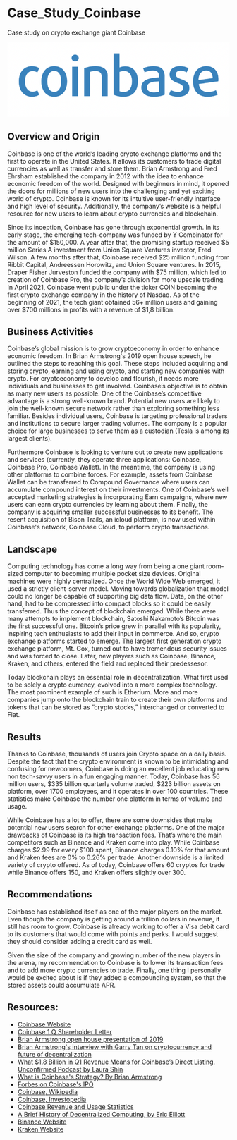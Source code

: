 # Case_Study_Coinbase
Case study on crypto exchange giant Coinbase

![](Images/logo.png)

## Overview and Origin

Coinbase is one of the world’s leading crypto exchange platforms and the first to operate in the United States. It allows its customers to trade digital currencies as well as transfer and store them. Brian Armstrong and Fred Ehrsham established the company in 2012 with the idea to enhance economic freedom of the world. Designed with beginners in mind, it opened the doors for millions of new users into the challenging and yet exciting world of crypto. Coinbase is known for its intuitive user-friendly interface and high level of security. Additionally, the company’s website is a helpful resource for new users to learn about crypto currencies and blockchain. 
 
Since its inception, Coinbase has gone through exponential growth. In its early stage, the emerging tech-company was funded by Y Combinator for the amount of $150,000. A year after that, the promising startup received $5 million Series A investment from Union Square Ventures investor, Fred Wilson. A few months after that, Coinbase received $25 million funding from Ribbit Capital, Andreessen Horowitz, and Union Square ventures. In 2015, Draper Fisher Jurveston funded the company with $75 million, which led to creation of Coinbase Pro, the company’s division for more upscale trading. In April 2021, Coinbase went public under the ticker COIN becoming the first crypto exchange company in the history of Nasdaq. As of the beginning of 2021, the tech giant obtained 56+ million users and gaining over $700 millions in profits with a revenue of $1,8 billion.  

## Business Activities

Coinbase’s global mission is to grow cryptoeconomy in order to enhance economic freedom. In Brian Armstrong's 2019 open house speech, he outlined the steps to reaching this goal. These steps included acquiring and storing crypto, earning and using crypto, and starting new companies with crypto.
For cryptoeconomy to develop and flourish, it needs more individuals and businesses to get involved. Coinbase’s objective is to obtain as many new users as possible. One of the Coinbase’s competitive advantage is a strong well-known brand. Potential new users are likely to join the well-known secure network rather than exploring something less familiar. Besides individual users, Coinbase is targeting professional traders and institutions to secure larger trading volumes. The company is a popular choice for large businesses to serve them as a custodian (Tesla is among its largest clients).

Furthermore Coinbase is looking to venture out to create new applications and services (currently, they operate three applications: Coinbase, Coinbase Pro, Coinbase Wallet). In the meantime, the company is using other platforms to combine forces. For example, assets from Coinbase Wallet can be transferred to Compound Governance where users can accumulate compound interest on their investments. One of Coinbase’s well accepted marketing strategies is incorporating Earn campaigns, where new users can earn crypto currencies by learning about them. Finally, the company is acquiring smaller successful businesses to its benefit. The resent acquisition of Bison Trails, an icloud platform, is now used within Coinbase's network, Coinbase Cloud, to perform crypto transactions. 

## Landscape

Computing technology has come a long way from being a one giant room-sized computer to becoming multiple pocket size devices. Original machines were highly centralized. Once the World Wide Web emerged, it used a strictly client-server model. Moving towards globalization that model could no longer be capable of supporting big data flow. Data, on the other hand, had to be compressed into compact blocks so it could be easily transferred. Thus the concept of blockchain emerged. While there were many attempts to implement blockchain, Satoshi Nakamoto’s Bitcoin was the first successful one. Bitcoin’s price grew in parallel with its popularity, inspiring tech enthusiasts to add their input in commerce. And so, crypto exchange platforms started to emerge. The largest first generation crypto exchange platform, Mt. Gox, turned out to have tremendous security issues and was forced to close. Later, new players such as Coinbase, Binance, Kraken, and others, entered the field and replaced their predessesor.

Today blockchain plays an essential role in decentralization. What first used to be solely a crypto currency, evolved into a more complex technology. The most prominent example of such is Etherium. More and more companies jump onto the blockchain train to create their own platforms and tokens that can be stored as “crypto stocks,” interchanged or converted to Fiat. 

## Results

Thanks to Coinbase, thousands of users join Crypto space on a daily basis. Despite the fact that the crypto environment is known to be intimidating and confusing for newcomers, Coinbase is doing an excellent job educating new non tech-savvy users in a fun engaging manner. Today, Coinbase has 56 million users, $335 billion quarterly volume traded, $223 billion assets on platform, over 1700 employees, and it operates in over 100 countries. These statistics make Coinbase the number one platform in terms of volume and usage.

While Coinbase has a lot to offer, there are some downsides that make potential new users search for other exchange platforms. One of the major drawbacks of Coinbase is its high transaction fees. That’s where the main competitors such as Binance and Kraken come into play. While Coinbase charges $2.99 for every $100 spent, Binance charges 0.10% for that amount and Kraken fees are 0% to 0.26% per trade. Another downside is a limited variety of crypto offered. As of today, Coinbase offers 60 cryptos for trade while Binance offers 150, and Kraken offers slightly over 300. 

## Recommendations

Coinbase has established itself as one of the major players on the market. Even though the company is getting around a trillion dollars in revenue, it still has room to grow. Coinbase is already working to offer a Visa debit card to its customers that would come with points and perks. I would suggest they should consider adding a credit card as well.

Given the size of the company and growing number of the new players in the arena, my recommendation to Coinbase is to lower its transaction fees and to add more crypto currencies to trade. Finally, one thing I personally would be excited about is if they added a compounding system, so that the stored assets could accumulate APR.


## Resources:

* [Coinbase Website](https://www.coinbase.com/about)
* [Coinbase 1 Q Shareholder Letter](https://s27.q4cdn.com/397450999/files/doc_financials/2021/q1/Q1'21-COIN-Shareholder-Letter.pdf)
* [Brian Armstrong open house presentation of 2019](https://www.youtube.com/watch?v=HQaegigv6jU)
* [Brian Armstrong's interview with Garry Tan on cryptocurrency and future of decentralization](https://www.youtube.com/watch?v=UpbGbKQsTjc)
* [What $1.8 Billion in Q1 Revenue Means for Coinbase’s Direct Listing. Unconfirmed Podcast by Laura Shin](https://unchainedpodcast.com/what-1-8-billion-in-q1-revenue-means-for-coinbases-direct-listing/)
* [What is Coinbase's Strategy? By Brian Armstrong](https://medium.com/@barmstrong/what-is-coinbases-strategy-1c5413f6e09d#:~:text=Our%2520target%2520is%2520to%2520reach,monthly%2520transacting%2520users%2520and%2520beyond)
* [Forbes on Coinbase's IPO](https://www.forbes.com/sites/jeffkauflin/2021/04/14/coinbases-ipo-creates-a-multibillion-dollar-windfall-for-founders-now-it-faces-five-big-threats/?sh=6fdf762461ff)
* [Coinbase, Wikipedia](https://en.wikipedia.org/wiki/Coinbase)
* [Coinbase, Investopedia](https://www.investopedia.com/tech/coinbase-what-it-and-how-do-you-use-it/)
* [Coinbase Revenue and Usage Statistics](https://www.businessofapps.com/data/coinbase-statistics/)
* [A Brief History of Decentralized Computing, by Eric Elliott](https://medium.com/the-challenge/a-brief-history-of-decentralized-computing-d0d665783bcf)
* [Binance Website](https://www.binance.com/en)
* [Kraken Website](https://www.kraken.com/en-us/)

